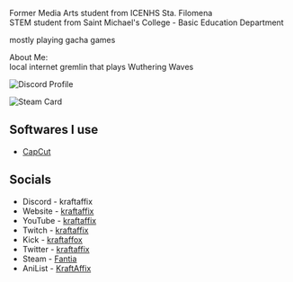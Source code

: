 Former Media Arts student from ICENHS Sta. Filomena \
STEM student from Saint Michael's College - Basic Education Department

mostly playing gacha games

About Me: \
local internet gremlin that plays Wuthering Waves

![Discord Profile](https://i.imgur.com/VGPhDaA.gif)

![Steam Card](https://card.yuy1n.io/card/76561198338806253/dark,en,badge,badges,games)

## Softwares I use
- [CapCut](https://www.capcut.com)

## Socials
- Discord - kraftaffix
- Website - [kraftaffix](https://kraftaffix.vercel.app/)
- YouTube - [kraftaffix](https://www.youtube.com/channel/UClmV5np_xrpIs0By7jvm56Q)
- Twitch - [kraftaffix](https://twitch.tv/kraftaffix)
- Kick - [kraftaffox](https://kick.com/kraftaffix)
- Twitter - [kraftaffix](https://twitter.com/kraftaffix)
- Steam - [Fantia](https://steamcommunity.com/id/KraftAffix/)
- AniList - [KraftAffix](https://anilist.co/user/KraftAffix/)
